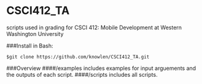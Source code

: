 # CSCI412_TA
scripts used in grading for CSCI 412: Mobile Development at Western Washington University

###Install
in Bash: 

`$git clone https://github.com/knowlen/CSCI412_TA.git`


###Overview
####/examples 
includes examples for input arguements and the outputs of each script.
####/scripts 
includes all scripts. 

